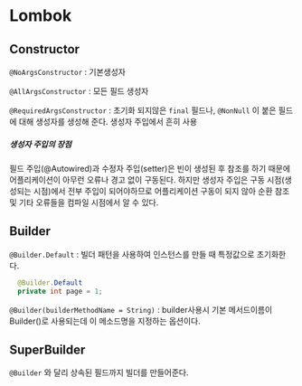 # Lombok

## Constructor

`@NoArgsConstructor` : 기본생성자

`@AllArgsConstructor` : 모든 필드 생성자

`@RequiredArgsConstructor` :  초기화 되지않은 `final` 필드나, `@NonNull` 이 붙은 필드에 대해 생성자를 생성해 준다. 생성자 주입에서 흔히 사용

##### 생성자 주입의 장점

필드 주입(@Autowired)과 수정자 주입(setter)은 빈이 생성된 후 참조를 하기 때문에 어플리케이션이 아무런 오류나 경고 없이 구동된다. 하지만 생성자 주입은 구동 시점(생성되는 시점)에서 전부 주입이 되어야하므로 어플리케이션 구동이 되지 않아 순환 참조 및 기타 오류들을 컴파일 시점에서 알 수 있다.

## Builder

`@Builder.Default` : 빌더 패턴을 사용하여 인스턴스를 만들 때 특정값으로 초기화한다.

```java
  @Builder.Default
  private int page = 1;
```

`@Builder(builderMethodName = String)` :  builder사용시 기본 메서드이름이 Builder()로 사용되는데 이 메소드명을 지정하는 옵션이다.

## SuperBuilder

`@Builder` 와 달리 상속된 필드까지 빌더를 만들어준다.